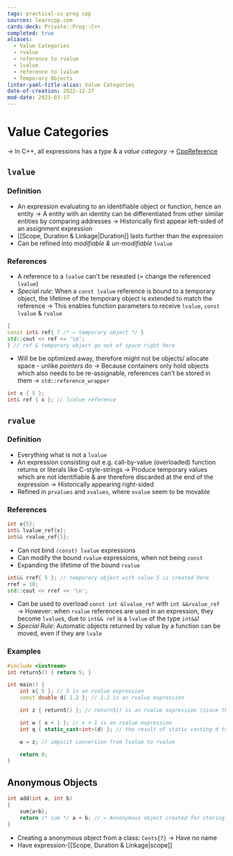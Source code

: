```yaml
---
tags: practical-cs prog cpp
sources: learncpp.com
cards-deck: Private::Prog::C++
completed: true
aliases:
  - Value Categories
  - rvalue
  - reference to rvalue
  - lvalue
  - reference to lvalue
  - Temporary Objects
linter-yaml-title-alias: Value Categories
date-of-creation: 2022-12-27
mod-date: 2023-03-17
---
```


# Value Categories
→ In C++, all expressions has a *type* & a *value category*
→ [CppReference](https://en.cppreference.com/w/cpp/language/value_category)

## `lvalue`

### Definition
- An expression evaluating to an identifiable object or function, hence an entity
	→ A entity with an identity can be differentiated from other similar entities by comparing addresses
	→ Historically first appear left-sided of an assignment expression
- [[Scope, Duration & Linkage|Duration]] lasts further than the expression
- Can be refined into *modifiable & un-modifiable* `lvalue`

### References
- A reference to a `lvalue` can't be reseated (= change the referenced `lvalue`)
- *Special rule*: When a `const lvalue` reference is bound to a temporary object, the lifetime of the temporary object is extended to match the reference
	→ This enables function parameters to receive `lvalue`, `const lvalue` & `rvalue`
```cpp
{
const int& ref{ 7 /* ← temporary object */ }
std::cout << ref << '\n';
} // ref & temporary object go out of space right here
```
- Will be be optimized away, therefore might not be objects/ allocate space - unlike *pointers* do
	→ Because containers only hold objects which also needs to be re-assignable, references can't be stored in them → `std::reference_wrapper`
```cpp
int x { 5 };
int& ref { x }; // lvalue reference
```

## `rvalue`

### Definition
- Everything what is not a `lvalue`
- An expression consisting out e.g. call-by-value (overloaded) function returns or literals like C-style-strings
	→ Produce temporary values which are not identifiable & are therefore discarded at the end of the expression
	→ Historically appearing right-sided
- Refined in `prvalues` and `xvalues`, where `xvalue` seem to be movable

### References
```cpp
int x{5};
int& lvalue_ref{x};
int&& rvalue_ref{5};
```
- Can not bind `(const) lvalue` expressions
- Can modify the bound `rvalue` expressions, when not being `const`
- Expanding the lifetime of the bound `rvalue`
```cpp
int&& rref{ 5 }; // temporary object with value 5 is created here
rref = 10;
std::cout << rref << '\n';
```
- Can be used to overload `const int &lvalue_ref` with `int &&rvalue_ref`
	→ However: when `rvalue` references are used in an expression, they become `lvalue`s, due to `int&& ref` is a `lvalue` of the type `int&&`!
- *Special Rule*: Automatic objects returned by value by a function can be moved, even if they are `lvale`

### Examples
```cpp
#include <iostream>
int return5() { return 5; }

int main() {
    int x{ 5 }; // 5 is an rvalue expression
    const double d{ 1.2 }; // 1.2 is an rvalue expression

    int z { return5() }; // return5() is an rvalue expression (since the result is returned by value)

    int w { x + 1 }; // x + 1 is an rvalue expression
    int q { static_cast<int>(d) }; // the result of static casting d to an int is an rvalue expression

	w = z; // impicit conversion from lvalue to rvalue

    return 0;
}
```

## Anonymous Objects
```cpp
int add(int a, int b)
{
	sum{a+b};
	return /* sum */ a + b; // ← Annonymous object created for storing the expressions evaluaton to be returned
}
```
- Creating a anonymous object from a class: `Cents{7}`
	→ Have no name
- Have expression-[[Scope, Duration & Linkage|scope]]
